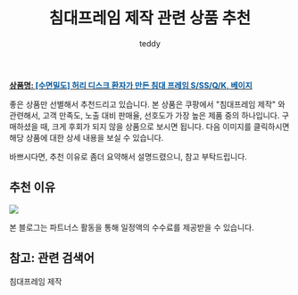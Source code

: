 ﻿---
layout: post
title:  "침대프레임 제작 관련 상품 추천"
author: teddy
categories: [ 가구/인테리어 ]
tags: [침대프레임 제작]
image: https://ads-partners.coupang.com/image1/91PZV72UKhysejVx94PzqYzFjEc9HEfzHAxB0fuCoxzosQxlaOecwk51OW2_-7Ee9N-jYykeHZbfAAqOwuq6IazfilvvC_S5q0effki85lnvLQswAHAiidPAhgSvigOOzi2Sdsski3N2j7hY3djcVwNBQNAs5plZ_rqFgkpp4CU-G9A8NOb4_LHZLqAHyx0vFRYOhlgu_ZWQ90JZ5p4Xtun4_3PM7o4JFTd8ZFeZRXv1XEYdjwAQuHGnRulm-Yfym7IgSHbIgqSyAw1hRA6ev6tCbCiJ3xjyd6MTZUDqPPm4kXGrKw== 
description: "쿠팡에서 침대프레임 제작 관련 상품으로 가장 고객 선호도가 높은 제품 중 하나입니다."
---

<a href="https://link.coupang.com/re/AFFSDP?lptag=AF5673682&pageKey=7265833375&itemId=18518091497&vendorItemId=84354179150&traceid=V0-153-40d6fd140e8e0dbc&clickBeacon=5pfReSIh7cifJXWmB7L2V43AeRGz%2FNwzhDdQ5MuhhnML0SNAroCTLR1S4q2ySEAB7OZAtpzVXuGoh977np3AmB5skt7Yf4cVFfntK8%2B6C6A9pwhAzo3zH7vK5U4%2FOih%2BLEA7bJfCX4mNz8KCps8BtBgqEJqnu1PQqXQcXF1VrMuNR7MaW%2F6Ew7Olc41X3zUs9Xrud1KyYN47KgrakPZCFInwsR8WsgZl8%2FG1ex6INLWzlgxtqZ1TecET10wLtOfjZsp7TnUtOBQFV0vf67U%2FoR8GsSgSwoA3lUhw2dv1glemey0yxHb0as1lulkgNibWTS34YnIvLKofzXPpq%2F%2FkzoBd2I5%2B07sxepLdyCrqCqOrQceGTMQMU8HNxWeJ6VxEl3LC%2FShdqrMoEqFT6HznLw5tVEjZhP%2BpoGOqbwLSSyDGxk%2BohHJoOnT3TdQzJZI3WvqbdEr4jOQa1mcg47G0lN1T4GcNTFMUMYOQijsrlIZyAz02RVt2BfLysIGWxk7kIhxl2lw%2Fzg8ifhCYo%2FT8DV7Tp5PwaBciPeow80QHd2ASPmpNV%2FgzW8j%2BJSEZiGeUr7Z1dedOu9yNVzkp6fR%2BPfIeY2ZeIGVYKUMY%2FodCiJPmeOKYzTGhLjaMiraWHvgUlunBAcj54vThWA3jP%2BtbTjN9EjZOhinuTLP7kP9VPUMN%2FDgPXvfGt91fHoo%2FiLhLW3%2BtIaByc64iap%2FAX05hgZDGDcrh22hFmM4dLoJug5IitZKsgPkmuXQlPsHH0rOlJzTUXUvmu1%2Fu6RTimfVU6lwrXDG%2Fg0OAK%2Fyfv1tk3%2FCbsOaDQ25Iv3UfpbCwZn%2BnIFSSxJc18w131d0y2osIiAJWPWhiG29ku9aURHSF9W4Q5TLjPQakngng4ROfyDYs&requestid=20231102082337305107376709&token=31850C%7CMIXED"><b>상품명: <font color='#01579B'>[수면밀도] 허리 디스크 환자가 만든 침대 프레임 S/SS/Q/K, 베이지</font></b></a>

좋은 상품만 선별해서 추천드리고 있습니다.
본 상품은 쿠팡에서 "침대프레임 제작" 와 관련해서, 고객 만족도, 노출 대비 판매율, 선호도가 가장 높은 제품 중의 하나입니다.
구매하셨을 때, 크게 후회가 되지 않을 상품으로 보시면 됩니다. 
다음 이미지를 클릭하시면 해당 상품에 대한 상세 내용을 보실 수 있습니다.

바쁘시다면, 추천 이유로 좀더 요약해서 설명드렸으니, 참고 부탁드립니다.

## 추천 이유 

<a href="https://link.coupang.com/re/AFFSDP?lptag=AF5673682&pageKey=7265833375&itemId=18518091497&vendorItemId=84354179150&traceid=V0-153-40d6fd140e8e0dbc&clickBeacon=5pfReSIh7cifJXWmB7L2V43AeRGz%2FNwzhDdQ5MuhhnML0SNAroCTLR1S4q2ySEAB7OZAtpzVXuGoh977np3AmB5skt7Yf4cVFfntK8%2B6C6A9pwhAzo3zH7vK5U4%2FOih%2BLEA7bJfCX4mNz8KCps8BtBgqEJqnu1PQqXQcXF1VrMuNR7MaW%2F6Ew7Olc41X3zUs9Xrud1KyYN47KgrakPZCFInwsR8WsgZl8%2FG1ex6INLWzlgxtqZ1TecET10wLtOfjZsp7TnUtOBQFV0vf67U%2FoR8GsSgSwoA3lUhw2dv1glemey0yxHb0as1lulkgNibWTS34YnIvLKofzXPpq%2F%2FkzoBd2I5%2B07sxepLdyCrqCqOrQceGTMQMU8HNxWeJ6VxEl3LC%2FShdqrMoEqFT6HznLw5tVEjZhP%2BpoGOqbwLSSyDGxk%2BohHJoOnT3TdQzJZI3WvqbdEr4jOQa1mcg47G0lN1T4GcNTFMUMYOQijsrlIZyAz02RVt2BfLysIGWxk7kIhxl2lw%2Fzg8ifhCYo%2FT8DV7Tp5PwaBciPeow80QHd2ASPmpNV%2FgzW8j%2BJSEZiGeUr7Z1dedOu9yNVzkp6fR%2BPfIeY2ZeIGVYKUMY%2FodCiJPmeOKYzTGhLjaMiraWHvgUlunBAcj54vThWA3jP%2BtbTjN9EjZOhinuTLP7kP9VPUMN%2FDgPXvfGt91fHoo%2FiLhLW3%2BtIaByc64iap%2FAX05hgZDGDcrh22hFmM4dLoJug5IitZKsgPkmuXQlPsHH0rOlJzTUXUvmu1%2Fu6RTimfVU6lwrXDG%2Fg0OAK%2Fyfv1tk3%2FCbsOaDQ25Iv3UfpbCwZn%2BnIFSSxJc18w131d0y2osIiAJWPWhiG29ku9aURHSF9W4Q5TLjPQakngng4ROfyDYs&requestid=20231102082337305107376709&token=31850C%7CMIXED"><img src="https://thumbnail6.coupangcdn.com/thumbnails/remote/q89/image/vendor_inventory/9963/b9ff03c3d2f5fc89f6fed26bca50d2cb58a0cc5358feb2f00716fa9765ca.jpg"></a> 

본 블로그는 파트너스 활동을 통해 일정액의 수수료를 제공받을 수 있습니다.

## 참고: 관련 검색어    
침대프레임 제작